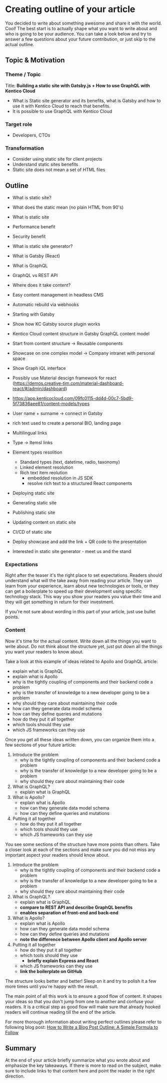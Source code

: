 # Creating outline of your article

You decided to write about something awesome and share it with the world. Cool! The best start is to actually shape what you want to write about and who is going to be your audience. You can take a look below and try to answer a few questions about your future contribution, or just skip to the actual outline.

## Topic & Motivation

### Theme / Topic

Title: **Building a static site with Gatsby.js + How to use GraphQL with Kentico Cloud**

* What is Static site generator and its benefits, what is Gatsby and how to use it with Kentico Cloud to reach that benefits.
* It is possible to use GraphQL with Kentico Cloud

### Target role

* Developers, CTOs

### Transformation

* Consider using static site for client projects
* Understand static sites benefits
* Static site does not mean a set of HTML files

## Outline

* What is static site?
 * What does the static mean (no plain HTML from 90's)
 * What is static site
 * Performance benefit
 * Security benefit
* What is static site generator?
 * What is Gatsby (React)
 * What is GraphQL
 * GraphQL vs REST API
 * Where does it take content?
 * Easy content management in headless CMS
 * Automatic rebuild via webhooks
* Starting with Gatsby
 * Show how KC Gatsby source plugin works
 * Kentico Cloud content structure in Gatsby GraphQL content model
 * Start from content structure -> Reusable components
 * Showcase on one complex model -> Company intranet with personal space
 * Show Graph iQL interface
  * Possibly use Material descign framework for react (https://demos.creative-tim.com/material-dashboard-react/#/admin/dashboard)
  * https://app.kenticocloud.com/09fc0115-dd4d-00c7-5bd9-5f73836aee81/content-models/types
  * User name + surname -> connect in Gatsby 
  * rich text used to create a personal BIO, landing page
  * Multilingual links
  * Type -> Itemsl links
  * Element types resolition
    * Standard types (text, datetime, radio, taxonomy)
    * Linked element resolution
    * Rich text item reolution
      * embedded resolution in JS SDK
      * resolve rich text to a structured React components
 
* Deploying static site
 * Generating static site
 * Publishing static site
 * Updating content on static site
 * CI/CD of static site
 * Deploy showcase and add the link + QR code to the presentation
 
* Interested in static site generator - meet us and the stand
 

### Expectations

Right after the teaser it's the right place to set expectations. Readers should understand what will the take away from reading your article. They can learn from your experience, learn about new technologies or tools, or they can get a boilerplate to speed up their development using specific technology stack. This way you show your readers you value their time and they will get something in return for their investment.

If you're not sure about wording in this part of your article, just use bullet points.

### Content

Now it's time for the actual content. Write down all the things you want to write about. Do not think about the structure yet, just put down all the things you want your readers to know about.

Take a look at this example of ideas related to Apollo and GraphQL article:

* explain what is GraphQL
* explain what is Apollo
* why is the tightly coupling of components and their backend code a problem
* why is the transfer of knowledge to a new developer going to be a problem
* why should they care about maintaining their code
* how can they generate data model schema
* how can they define queries and mutations
* how do they put it all together
* which tools should they use
* which JS frameworks can they use

Once you get all these ideas written down, you can organize them into a few sections of your future article:

1. Introduce the problem
    - why is the tightly coupling of components and their backend code a problem
    - why is the transfer of knowledge to a new developer going to be a problem
    - why should they care about maintaining their code
2. What is GraphQL?
    - explain what is GraphQL
3. What is Apollo?
    - explain what is Apollo
    - how can they generate data model schema
    - how can they define queries and mutations
4. Putting it all together
    - how do they put it all together
    - which tools should they use
    - which JS frameworks can they use

You see some sections of the structure have more points than others. Take a closer look at each of the sections and make sure you did not miss any important aspect your readers should know about.
1. Introduce the problem
    - why is the tightly coupling of components and their backend code a problem
    - why is the transfer of knowledge to a new developer going to be a problem
    - why should they care about maintaining their code
2. What is GraphQL?
    - explain what is GraphQL
    - **compare to REST API and describe GraphQL benefits**
    - **enables separation of front-end and back-end**
3. What is Apollo?
    - explain what is Apollo
    - how can they generate data model schema
    - how can they define queries and mutations
    - **note the difference between Apollo client and Apollo server**
4. Putting it all together
    - how do they put it all together
    - which tools should they use
      - **briefly explain Express and React**
    - which JS frameworks can they use
    - **link the boilerplate on GitHub**

The structure looks better and better! Sleep on it and try to polish it a few more times until you're happy with the result.

The main point of all this work is to ensure a good flow of content. It shapes your ideas so that you don't jump from one to another and confuse your readers. It is a critical step as good flow will make sure that already hooked readers will continue reading till the end of the article.

For more thorough information about writing perfect outlines please refer to following blog post: [How to Write a Blog Post Outline: A Simple Formula to Follow](https://blog.hubspot.com/marketing/how-to-write-blog-post-outline)


## Summary

At the end of your article briefly summarize what you wrote about and emphasize the key takeaways. If there is more to read on the subject, make sure to include links to that content here and point the reader in the right direction.
